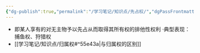```yaml
---
{"dg-publish":true,"permalink":"/学习笔记/知识点/先占权/","dgPassFrontmatter":true,"noteIcon":""}
---
```


- 即某人享有的对无主物予以先占从而取得其所有权的排他性权利
·典型表现：捕鱼权、狩猎权
- [[学习笔记/知识点/归属权#^55e43a\|与归属权的区别]]
